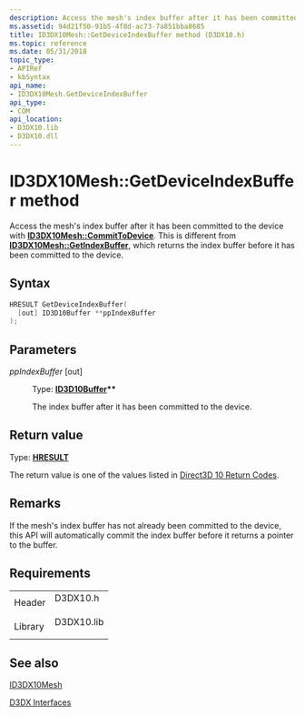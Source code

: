 ```yaml
---
description: Access the mesh's index buffer after it has been committed to the device with ID3DX10Mesh::CommitToDevice. This is different from ID3DX10Mesh::GetIndexBuffer, which returns the index buffer before it has been committed to the device.
ms.assetid: 94d21f50-91b5-4f8d-ac73-7a851bba8685
title: ID3DX10Mesh::GetDeviceIndexBuffer method (D3DX10.h)
ms.topic: reference
ms.date: 05/31/2018
topic_type: 
- APIRef
- kbSyntax
api_name: 
- ID3DX10Mesh.GetDeviceIndexBuffer
api_type: 
- COM
api_location: 
- D3DX10.lib
- D3DX10.dll
---
```


# ID3DX10Mesh::GetDeviceIndexBuffer method

Access the mesh's index buffer after it has been committed to the device with [**ID3DX10Mesh::CommitToDevice**](id3dx10mesh-committodevice.md). This is different from [**ID3DX10Mesh::GetIndexBuffer**](id3dx10mesh-getindexbuffer.md), which returns the index buffer before it has been committed to the device.

## Syntax


```C++
HRESULT GetDeviceIndexBuffer(
  [out] ID3D10Buffer **ppIndexBuffer
);
```



## Parameters

<dl> <dt>

*ppIndexBuffer* \[out\]
</dt> <dd>

Type: **[**ID3D10Buffer**](/windows/desktop/api/D3D10/nn-d3d10-id3d10buffer)\*\***

The index buffer after it has been committed to the device.

</dd> </dl>

## Return value

Type: **[**HRESULT**](https://msdn.microsoft.com/library/Bb401631(v=MSDN.10).aspx)**

The return value is one of the values listed in [Direct3D 10 Return Codes](d3d10-graphics-reference-returnvalues.md).

## Remarks

If the mesh's index buffer has not already been committed to the device, this API will automatically commit the index buffer before it returns a pointer to the buffer.

## Requirements



|                    |                                                                                       |
|--------------------|---------------------------------------------------------------------------------------|
| Header<br/>  | <dl> <dt>D3DX10.h</dt> </dl>   |
| Library<br/> | <dl> <dt>D3DX10.lib</dt> </dl> |



## See also

<dl> <dt>

[ID3DX10Mesh](id3dx10mesh.md)
</dt> <dt>

[D3DX Interfaces](d3d10-graphics-reference-d3dx10-interfaces.md)
</dt> </dl>

 

 




